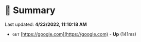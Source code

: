 # 📖 Summary
Last updated: **4/23/2022, 11:10:18 AM**

- `GET` [https://google.com](https://google.com) - **Up** (141ms)

